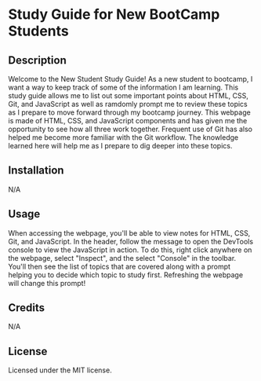 # Study Guide for New BootCamp Students

## Description

Welcome to the New Student Study Guide! As a new student to bootcamp, I want a way to keep track of some of the information I am learning. This study guide allows me to list out some important points about HTML, CSS, Git, and JavaScript as well as ramdomly prompt me to review these topics as I prepare to move forward through my bootcamp journey. This webpage is made of HTML, CSS, and JavaScript components and has given me the opportunity to see how all three work together. Frequent use of Git has also helped me become more familiar with the Git workflow. The knowledge learned here will help me as I prepare to dig deeper into these topics.

## Installation

N/A

## Usage

When accessing the webpage, you'll be able to view notes for HTML, CSS, Git, and JavaScript. In the header, follow the message to open the DevTools console to view the JavaScript in action. To do this, right click anywhere on the webpage, select "Inspect", and the select "Console" in the toolbar. You'll then see the list of topics that are covered along with a prompt helping you to decide which topic to study first. Refreshing the webpage will change this prompt! 

## Credits

N/A

## License

Licensed under the MIT license.
